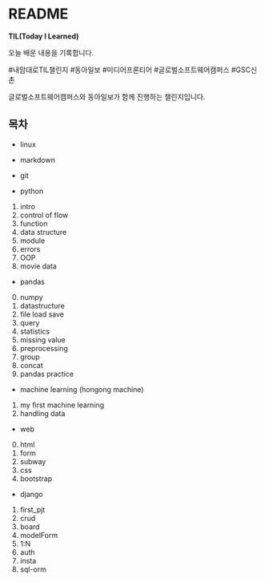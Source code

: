 # README

**TIL(Today I Learned)**

오늘 배운 내용을 기록합니다.

#내맘대로TIL챌린지 #동아일보 #미디어프론티어 #글로벌소프트웨어캠퍼스 #GSC신촌

글로벌소프트웨어캠퍼스와 동아일보가 함께 진행하는 챌린지입니다.

## 목차

- linux

- markdown

- git

- python

1. intro
2. control of flow
3. function 
4. data structure 
5. module
6. errors
7. OOP
8. movie data

- pandas 
    
0. numpy
1. datastructure
2. file load save
3. query
4. statistics
5. missing value
6. preprocessing
7. group
8. concat
9. pandas practice

- machine learning (hongong machine)

1. my first machine learning
2. handling data

- web

0. html
1. form
2. subway
3. css
4. bootstrap

- django

1. first_pjt
2. crud
3. board
4. modelForm
5. 1:N
6. auth
7. insta
8. sql-orm